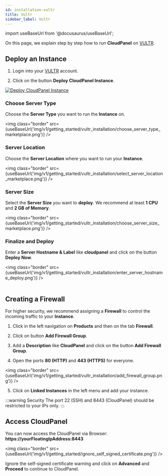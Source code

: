 ```yaml
---
id: installation-vultr
title: Vultr
sidebar_label: Vultr
---
```


import useBaseUrl from '@docusaurus/useBaseUrl';

On this page, we explain step by step how to run **CloudPanel** on [VULTR](https://www.vultr.com/).

## Deploy an Instance

1) Login into your [VULTR](https://my.vultr.com/) account. <br />

2) Click on the button **Deploy CloudPanel Instance**.

[![Deploy CloudPanel Instance](/img/v1/getting_started/vultr_installation/create_cloudpanel_instance_one_click.png)](https://my.vultr.com/deploy?marketplace_app=cloudpanel2-ubuntu-2204&marketplace_vendor_username=cloudpanel&ref=6879286)

### Choose Server Type

Choose the **Server Type** you want to run the **Instance** on.

<img class="border" src={useBaseUrl('img/v1/getting_started/vultr_installation/choose_server_type_marketplace.png')} />

### Server Location

Choose the **Server Location** where you want to run your **Instance**.

<img class="border" src={useBaseUrl('img/v1/getting_started/vultr_installation/select_server_location_marketplace.png')} />

### Server Size

Select the **Server Size** you want to **deploy**. We recommend at least **1 CPU** and **2 GB of Memory**. 

<img class="border" src={useBaseUrl('img/v1/getting_started/vultr_installation/choose_server_size_marketplace.png')} />

### Finalize and Deploy

Enter a **Server Hostname & Label** like **cloudpanel** and click on the button **Deploy Now**.

<img class="border" src={useBaseUrl('img/v1/getting_started/vultr_installation/enter_server_hostname_deploy.png')} /> <br /><br />

## Creating a Firewall

For higher security, we recommend assigning a **Firewall** to control the incoming traffic to your **Instance**.

1) Click in the left navigation on **Products** and then on the tab **Firewall**.

2) Click on button **Add Firewall Group**.

3) Add a **Description** like **CloudPanel** and click on the button **Add Firewall Group**.

4) Open the ports **80 (HTTP)** and **443 (HTTPS)** for everyone.

<img class="border" src={useBaseUrl('img/v1/getting_started/vultr_installation/add_firewall_group.png')} />

5) Click on **Linked Instances** in the left menu and add your instance.

:::warning Security
The port 22 (SSH) and 8443 (CloudPanel) should be restricted to your IPs only.
:::

## Access CloudPanel

You can now access the CloudPanel via Browser: **https://yourFloatingIpAddress:8443**

<img class="border" src={useBaseUrl('img/v1/getting_started/ignore_self_signed_certificate.png')} />

Ignore the self-signed certificate warning and click on **Advanced** and **Proceed** to continue to CloudPanel.






